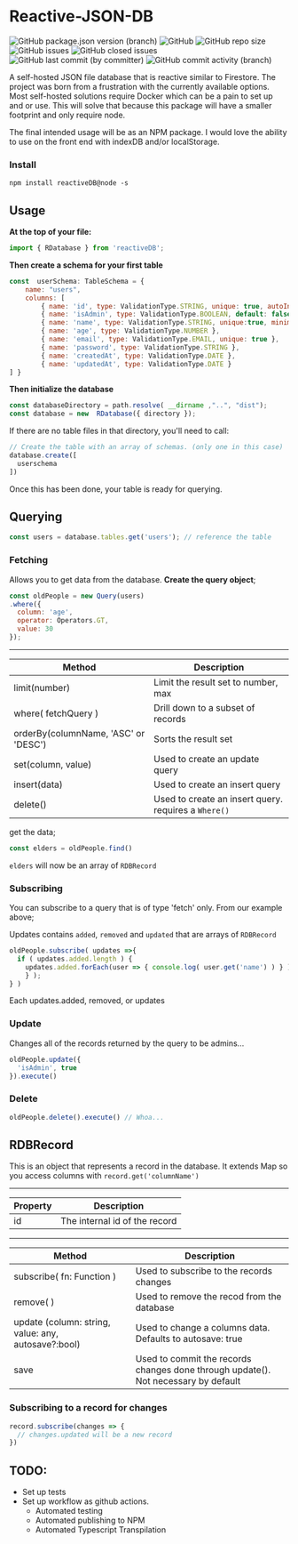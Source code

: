 # Reactive-JSON-DB
![GitHub package.json version (branch)](https://img.shields.io/github/package-json/v/Your-Name-Here/Reactive-JSON-DB/main) ![GitHub](https://img.shields.io/github/license/Your-Name-Here/Reactive-JSON-DB) ![GitHub repo size](https://img.shields.io/github/repo-size/Your-Name-Here/Reactive-JSON-DB?label=Repo%20Size) ![GitHub issues](https://img.shields.io/github/issues-raw/Your-Name-Here/Reactive-JSON-DB) ![GitHub closed issues](https://img.shields.io/github/issues-closed-raw/Your-Name-Here/Reactive-JSON-DB) ![GitHub last commit (by committer)](https://img.shields.io/github/last-commit/Your-Name-Here/Reactive-JSON-DB) ![GitHub commit activity (branch)](https://img.shields.io/github/commit-activity/m/Your-Name-Here/Reactive-JSON-DB)







A self-hosted JSON file database that is reactive similar to Firestore. The project was born from a frustration with the currently available options. Most self-hosted solutions require Docker which can be a pain to set up and or use. This will solve that because this package will have a smaller footprint and only require node.   

The final intended usage will be as an NPM package. I would love the ability to use on the front end with indexDB and/or localStorage.

### Install 
``npm install reactiveDB@node -s``

## Usage
**At the top of your file:**

```javascript
import { RDatabase } from 'reactiveDB';
```

**Then create a schema for your first table**
```javascript
const  userSchema: TableSchema = { 
	name: "users",
	columns: [
		{ name: 'id', type: ValidationType.STRING, unique: true, autoIncrement: true },
		{ name: 'isAdmin', type: ValidationType.BOOLEAN, default: false },
		{ name: 'name', type: ValidationType.STRING, unique:true, minimum: 3, maximum: 30 },
		{ name: 'age', type: ValidationType.NUMBER },
		{ name: 'email', type: ValidationType.EMAIL, unique: true },
		{ name: 'password', type: ValidationType.STRING },
		{ name: 'createdAt', type: ValidationType.DATE },
		{ name: 'updatedAt', type: ValidationType.DATE }
] }
```
**Then initialize the database**
```javascript
const databaseDirectory = path.resolve( __dirname ,"..", "dist");
const database = new  RDatabase({ directory });
```
  If there are no table files in that directory, you'll need to call:
  
```javascript
// Create the table with an array of schemas. (only one in this case)
database.create([
  userschema
])
```

Once this has been done, your table is ready for querying. 

## Querying

```javascript
const users = database.tables.get('users'); // reference the table
```

### Fetching
Allows you to get data from the database. 
**Create the query object**;

```javascript
const oldPeople = new Query(users)
.where({
  column: 'age',
  operator: Operators.GT,
  value: 30
});
```
 ___
|Method|Description|
|--|--|
| limit(number) | Limit the result set to number, max|
| where( fetchQuery ) | Drill down to a subset of records |
| orderBy(columnName, 'ASC' or 'DESC') | Sorts the result set |
| set(column, value) | Used to create an update query |
| insert(data) | Used to create an insert query |
| delete() | Used to create an insert query. requires a ``Where()`` |

get the data;

```javascript
const elders = oldPeople.find()
```
``elders`` will now be an array of ``RDBRecord``
### Subscribing
You can subscribe to a query that is of type 'fetch' only. From our example above;

 Updates contains ``added``, ``removed`` and ``updated`` that are arrays of ``RDBRecord``
```javascript
oldPeople.subscribe( updates =>{
  if ( updates.added.length ) {
    updates.added.forEach(user => { console.log( user.get('name') ) } );
	} );
} )
```
Each updates.added, removed, or updates 
### Update
Changes all of the records returned by the query to be admins...
```javascript
oldPeople.update({
  'isAdmin', true
}).execute()
```
### Delete
```javascript
oldPeople.delete().execute() // Whoa...
```
## RDBRecord
This is an object that represents a record in the database. It extends Map so you access columns with ``record.get('columnName')``
___
|Property|Description|
|--|--|
| id | The internal id of the record   |
___

|Method |Description|
|--|--|
| subscribe( fn: Function ) | Used to subscribe to the records changes|
| remove( ) | Used to remove the recod from the database|
| update (column: string, value: any, autosave?:bool) | Used to change a columns data. Defaults to autosave: true|
| save | Used to commit the records changes done through update(). Not necessary by default |

### Subscribing to a record for changes
```javascript
record.subscribe(changes => {
  // changes.updated will be a new record 
})
```

 
## TODO:
- Set up tests
- Set up workflow as github actions.
  - Automated testing
  - Automated publishing to NPM
  - Automated Typescript Transpilation

